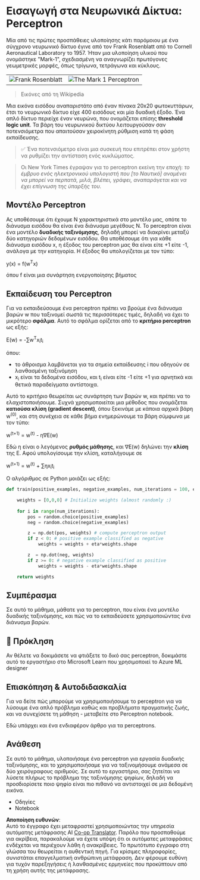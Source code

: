 <!--
CO_OP_TRANSLATOR_METADATA:
{
  "original_hash": "59021c5f419d3feda19075910a74280a",
  "translation_date": "2025-07-09T16:57:50+00:00",
  "source_file": "15-rag-and-vector-databases/data/perceptron.md",
  "language_code": "el"
}
-->
# Εισαγωγή στα Νευρωνικά Δίκτυα: Perceptron

Μία από τις πρώτες προσπάθειες υλοποίησης κάτι παρόμοιου με ένα σύγχρονο νευρωνικό δίκτυο έγινε από τον Frank Rosenblatt από το Cornell Aeronautical Laboratory το 1957. Ήταν μια υλοποίηση υλικού που ονομάστηκε "Mark-1", σχεδιασμένη να αναγνωρίζει πρωτόγονες γεωμετρικές μορφές, όπως τρίγωνα, τετράγωνα και κύκλους.

|      |      |
|--------------|-----------|
|<img src='images/Rosenblatt-wikipedia.jpg' alt='Frank Rosenblatt'/> | <img src='images/Mark_I_perceptron_wikipedia.jpg' alt='The Mark 1 Perceptron' />|

> Εικόνες από τη Wikipedia

Μια εικόνα εισόδου αναπαριστάτο από έναν πίνακα 20x20 φωτοκυττάρων, έτσι το νευρωνικό δίκτυο είχε 400 εισόδους και μία δυαδική έξοδο. Ένα απλό δίκτυο περιείχε έναν νευρώνα, που ονομάζεται επίσης **threshold logic unit**. Τα βάρη του νευρωνικού δικτύου λειτουργούσαν σαν ποτενσιόμετρα που απαιτούσαν χειροκίνητη ρύθμιση κατά τη φάση εκπαίδευσης.

> ✅ Ένα ποτενσιόμετρο είναι μια συσκευή που επιτρέπει στον χρήστη να ρυθμίζει την αντίσταση ενός κυκλώματος.

> Οι New York Times έγραψαν για το perceptron εκείνη την εποχή: *το έμβρυο ενός ηλεκτρονικού υπολογιστή που [το Ναυτικό] αναμένει να μπορεί να περπατά, μιλά, βλέπει, γράφει, αναπαράγεται και να έχει επίγνωση της ύπαρξής του.*

## Μοντέλο Perceptron

Ας υποθέσουμε ότι έχουμε N χαρακτηριστικά στο μοντέλο μας, οπότε το διάνυσμα εισόδου θα είναι ένα διάνυσμα μεγέθους N. Το perceptron είναι ένα μοντέλο **δυαδικής ταξινόμησης**, δηλαδή μπορεί να διακρίνει μεταξύ δύο κατηγοριών δεδομένων εισόδου. Θα υποθέσουμε ότι για κάθε διάνυσμα εισόδου x, η έξοδος του perceptron μας θα είναι είτε +1 είτε -1, ανάλογα με την κατηγορία. Η έξοδος θα υπολογίζεται με τον τύπο:

y(x) = f(w<sup>T</sup>x)

όπου f είναι μια συνάρτηση ενεργοποίησης βήματος

## Εκπαίδευση του Perceptron

Για να εκπαιδεύσουμε ένα perceptron πρέπει να βρούμε ένα διάνυσμα βαρών w που ταξινομεί σωστά τις περισσότερες τιμές, δηλαδή να έχει το μικρότερο **σφάλμα**. Αυτό το σφάλμα ορίζεται από το **κριτήριο perceptron** ως εξής:

E(w) = -∑w<sup>T</sup>x<sub>i</sub>t<sub>i</sub>

όπου:

* το άθροισμα λαμβάνεται για τα σημεία εκπαίδευσης i που οδηγούν σε λανθασμένη ταξινόμηση
* x<sub>i</sub> είναι τα δεδομένα εισόδου, και t<sub>i</sub> είναι είτε -1 είτε +1 για αρνητικά και θετικά παραδείγματα αντίστοιχα.

Αυτό το κριτήριο θεωρείται ως συνάρτηση των βαρών w, και πρέπει να το ελαχιστοποιήσουμε. Συχνά χρησιμοποιείται μια μέθοδος που ονομάζεται **κατιούσα κλίση (gradient descent)**, όπου ξεκινάμε με κάποια αρχικά βάρη w<sup>(0)</sup>, και στη συνέχεια σε κάθε βήμα ενημερώνουμε τα βάρη σύμφωνα με τον τύπο:

w<sup>(t+1)</sup> = w<sup>(t)</sup> - η∇E(w)

Εδώ η είναι ο λεγόμενος **ρυθμός μάθησης**, και ∇E(w) δηλώνει την **κλίση** της E. Αφού υπολογίσουμε την κλίση, καταλήγουμε σε

w<sup>(t+1)</sup> = w<sup>(t)</sup> + ∑ηx<sub>i</sub>t<sub>i</sub>

Ο αλγόριθμος σε Python μοιάζει ως εξής:

```python
def train(positive_examples, negative_examples, num_iterations = 100, eta = 1):

    weights = [0,0,0] # Initialize weights (almost randomly :)
        
    for i in range(num_iterations):
        pos = random.choice(positive_examples)
        neg = random.choice(negative_examples)

        z = np.dot(pos, weights) # compute perceptron output
        if z < 0: # positive example classified as negative
            weights = weights + eta*weights.shape

        z  = np.dot(neg, weights)
        if z >= 0: # negative example classified as positive
            weights = weights - eta*weights.shape

    return weights
```

## Συμπέρασμα

Σε αυτό το μάθημα, μάθατε για το perceptron, που είναι ένα μοντέλο δυαδικής ταξινόμησης, και πώς να το εκπαιδεύσετε χρησιμοποιώντας ένα διάνυσμα βαρών.

## 🚀 Πρόκληση

Αν θέλετε να δοκιμάσετε να φτιάξετε το δικό σας perceptron, δοκιμάστε αυτό το εργαστήριο στο Microsoft Learn που χρησιμοποιεί το Azure ML designer


## Επισκόπηση & Αυτοδιδασκαλία

Για να δείτε πώς μπορούμε να χρησιμοποιήσουμε το perceptron για να λύσουμε ένα απλό πρόβλημα καθώς και προβλήματα πραγματικής ζωής, και να συνεχίσετε τη μάθηση - μεταβείτε στο Perceptron notebook.

Εδώ υπάρχει και ένα ενδιαφέρον άρθρο για τα perceptrons.

## Ανάθεση

Σε αυτό το μάθημα, υλοποιήσαμε ένα perceptron για εργασία δυαδικής ταξινόμησης, και το χρησιμοποιήσαμε για να ταξινομήσουμε ανάμεσα σε δύο χειρόγραφους αριθμούς. Σε αυτό το εργαστήριο, σας ζητείται να λύσετε πλήρως το πρόβλημα της ταξινόμησης ψηφίων, δηλαδή να προσδιορίσετε ποιο ψηφίο είναι πιο πιθανό να αντιστοιχεί σε μια δεδομένη εικόνα.

* Οδηγίες
* Notebook

**Αποποίηση ευθυνών**:  
Αυτό το έγγραφο έχει μεταφραστεί χρησιμοποιώντας την υπηρεσία αυτόματης μετάφρασης AI [Co-op Translator](https://github.com/Azure/co-op-translator). Παρόλο που προσπαθούμε για ακρίβεια, παρακαλούμε να έχετε υπόψη ότι οι αυτόματες μεταφράσεις ενδέχεται να περιέχουν λάθη ή ανακρίβειες. Το πρωτότυπο έγγραφο στη γλώσσα του θεωρείται η αυθεντική πηγή. Για κρίσιμες πληροφορίες, συνιστάται επαγγελματική ανθρώπινη μετάφραση. Δεν φέρουμε ευθύνη για τυχόν παρεξηγήσεις ή λανθασμένες ερμηνείες που προκύπτουν από τη χρήση αυτής της μετάφρασης.